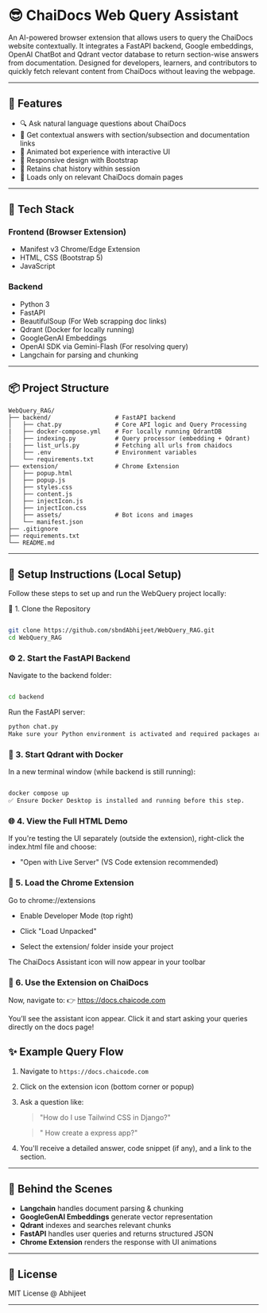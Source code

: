 # 😎 ChaiDocs Web Query Assistant 

An AI-powered browser extension that allows users to query the ChaiDocs website contextually. It integrates a FastAPI backend, Google embeddings, OpenAI ChatBot and Qdrant vector database to return section-wise answers from documentation. Designed for developers, learners, and contributors to quickly fetch relevant content from ChaiDocs without leaving the webpage.

---

## 🚀 Features

* 🔍 Ask natural language questions about ChaiDocs
* 🔗 Get contextual answers with section/subsection and documentation links
* 🤖 Animated bot experience with interactive UI
* 🌈 Responsive design with Bootstrap
* 💬 Retains chat history within session
* 🎯 Loads only on relevant ChaiDocs domain pages

---

## 🧱 Tech Stack

### Frontend (Browser Extension)

* Manifest v3 Chrome/Edge Extension
* HTML, CSS (Bootstrap 5)
* JavaScript

### Backend

* Python 3
* FastAPI
* BeautifulSoup (For Web scrapping doc links)
* Qdrant (Docker for locally running)
* GoogleGenAI Embeddings
* OpenAI SDK via Gemini-Flash (For resolving query)
* Langchain for parsing and chunking

---

## 📦 Project Structure

```
WebQuery_RAG/
├── backend/                  # FastAPI backend
│   ├── chat.py               # Core API logic and Query Processing
|   ├── docker-compose.yml    # For locally running QdrantDB       
│   ├── indexing.py           # Query processor (embedding + Qdrant)
|   ├── list_urls.py          # Fetching all urls from chaidocs
│   ├── .env                  # Environment variables
│   └── requirements.txt
├── extension/                # Chrome Extension
│   ├── popup.html
│   ├── popup.js
│   ├── styles.css
│   ├── content.js
│   ├── injectIcon.js
│   ├── injectIcon.css
│   ├── assets/               # Bot icons and images
│   └── manifest.json
├── .gitignore
├── requirements.txt
└── README.md
```

---

## 🔧 Setup Instructions (Local Setup)
Follow these steps to set up and run the WebQuery project locally:

📁 1. Clone the Repository
```bash

git clone https://github.com/sbndAbhijeet/WebQuery_RAG.git
cd WebQuery_RAG
```
### ⚙️ 2. Start the FastAPI Backend

Navigate to the backend folder:

```bash

cd backend
```
Run the FastAPI server:
```bash
python chat.py
Make sure your Python environment is activated and required packages are installed (pip install -r requirements.txt).
```
### 🐳 3. Start Qdrant with Docker
In a new terminal window (while backend is still running):

```bash

docker compose up
✅ Ensure Docker Desktop is installed and running before this step.
```
### 🌐 4. View the Full HTML Demo

If you're testing the UI separately (outside the extension), right-click the index.html file and choose:

- "Open with Live Server" (VS Code extension recommended)


### 🧩 5. Load the Chrome Extension
Go to chrome://extensions

- Enable Developer Mode (top right)

- Click "Load Unpacked"

- Select the extension/ folder inside your project

The ChaiDocs Assistant icon will now appear in your toolbar

### 🚀 6. Use the Extension on ChaiDocs
Now, navigate to:
👉 https://docs.chaicode.com

You’ll see the assistant icon appear. Click it and start asking your queries directly on the docs page!


## ✨ Example Query Flow

1. Navigate to `https://docs.chaicode.com`
2. Click on the extension icon (bottom corner or popup)
3. Ask a question like:

   > "How do I use Tailwind CSS in Django?"

   > " How create a express app?"
4. You'll receive a detailed answer, code snippet (if any), and a link to the section.

---

## 🧠 Behind the Scenes

* **Langchain** handles document parsing & chunking
* **GoogleGenAI Embeddings** generate vector representation
* **Qdrant** indexes and searches relevant chunks
* **FastAPI** handles user queries and returns structured JSON
* **Chrome Extension** renders the response with UI animations

---

## 📎 License

MIT License @ Abhijeet

---
